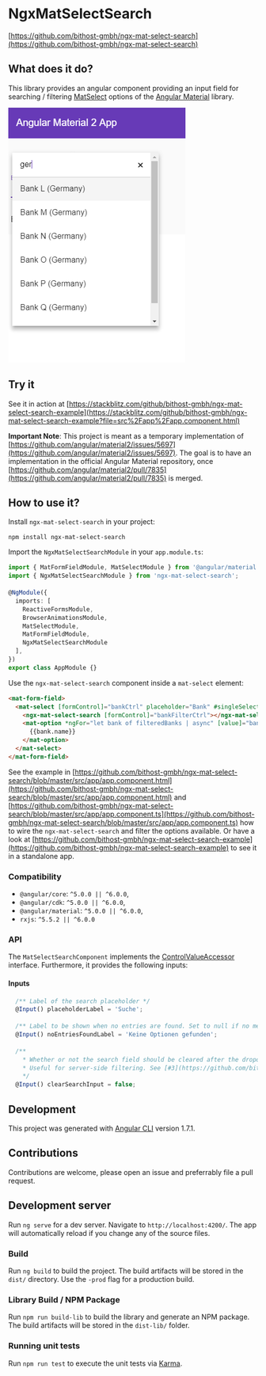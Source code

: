 # NgxMatSelectSearch
[https://github.com/bithost-gmbh/ngx-mat-select-search](https://github.com/bithost-gmbh/ngx-mat-select-search)


## What does it do?
This library provides an angular component providing an input field for searching / filtering [MatSelect](https://material.angular.io/components/select/overview) options of the [Angular Material](https://material.angular.io) library.

![Example](src/assets/example.png)

## Try it
See it in action at [https://stackblitz.com/github/bithost-gmbh/ngx-mat-select-search-example](https://stackblitz.com/github/bithost-gmbh/ngx-mat-select-search-example?file=src%2Fapp%2Fapp.component.html)

**Important Note**: This project is meant as a temporary implementation of [https://github.com/angular/material2/issues/5697](https://github.com/angular/material2/issues/5697).
The goal is to have an implementation in the official Angular Material repository, 
once [https://github.com/angular/material2/pull/7835](https://github.com/angular/material2/pull/7835)
is merged.

## How to use it?
Install `ngx-mat-select-search` in your project:
```
npm install ngx-mat-select-search
```

Import the `NgxMatSelectSearchModule` in your `app.module.ts`:
```typescript
import { MatFormFieldModule, MatSelectModule } from '@angular/material';
import { NgxMatSelectSearchModule } from 'ngx-mat-select-search';

@NgModule({
  imports: [
    ReactiveFormsModule,
    BrowserAnimationsModule,
    MatSelectModule,
    MatFormFieldModule,
    NgxMatSelectSearchModule
  ],
})
export class AppModule {}
```

Use the `ngx-mat-select-search` component inside a `mat-select` element:
```html
<mat-form-field>
  <mat-select [formControl]="bankCtrl" placeholder="Bank" #singleSelect>
    <ngx-mat-select-search [formControl]="bankFilterCtrl"></ngx-mat-select-search>
    <mat-option *ngFor="let bank of filteredBanks | async" [value]="bank">
      {{bank.name}}
    </mat-option>
  </mat-select>
</mat-form-field>
```
See the example in [https://github.com/bithost-gmbh/ngx-mat-select-search/blob/master/src/app/app.component.html](https://github.com/bithost-gmbh/ngx-mat-select-search/blob/master/src/app/app.component.html)
and [https://github.com/bithost-gmbh/ngx-mat-select-search/blob/master/src/app/app.component.ts](https://github.com/bithost-gmbh/ngx-mat-select-search/blob/master/src/app/app.component.ts)
how to wire the `ngx-mat-select-search` and filter the options available.
Or have a look at [https://github.com/bithost-gmbh/ngx-mat-select-search-example](https://github.com/bithost-gmbh/ngx-mat-select-search-example) to see it in a standalone app.

### Compatibility

* `@angular/core`: `^5.0.0 || ^6.0.0`,
* `@angular/cdk`: `^5.0.0 || ^6.0.0`,
* `@angular/material`: `^5.0.0 || ^6.0.0`,
* `rxjs`: `^5.5.2 || ^6.0.0`

### API
The `MatSelectSearchComponent` implements the [ControlValueAccessor](https://angular.io/api/forms/ControlValueAccessor) interface.
Furthermore, it provides the following inputs:

#### Inputs
```typescript
  /** Label of the search placeholder */
  @Input() placeholderLabel = 'Suche';

  /** Label to be shown when no entries are found. Set to null if no message should be shown. */
  @Input() noEntriesFoundLabel = 'Keine Optionen gefunden';

  /** 
    * Whether or not the search field should be cleared after the dropdown menu is closed. 
    * Useful for server-side filtering. See [#3](https://github.com/bithost-gmbh/ngx-mat-select-search/issues/3) 
    */
  @Input() clearSearchInput = false;
```


## Development

This project was generated with [Angular CLI](https://github.com/angular/angular-cli) version 1.7.1.

## Contributions
Contributions are welcome, please open an issue and preferrably file a pull request.

## Development server

Run `ng serve` for a dev server. Navigate to `http://localhost:4200/`. The app will automatically reload if you change any of the source files.

### Build

Run `ng build` to build the project. The build artifacts will be stored in the `dist/` directory. Use the `-prod` flag for a production build.

### Library Build / NPM Package
Run `npm run build-lib` to build the library and generate an NPM package. 
The build artifacts will be stored in the `dist-lib/` folder.

### Running unit tests

Run `npm run test` to execute the unit tests via [Karma](https://karma-runner.github.io).
